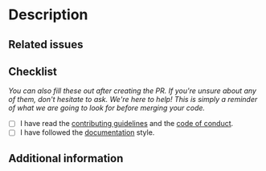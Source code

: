 # Description

<!-- Describe the big picture of your changes here to communicate to the maintainers why we should accept this pull request. 
     Remember to also add relevant labels. -->

## Related issues

<!-- Link to the issues that are related to this pull request. -->

## Checklist

*You can also fill these out after creating the PR. If you're unsure about any of them, don't hesitate to ask. We're here to help! This is simply a reminder of what we are going to look for before merging your code.*

- [ ] I have read the [contributing guidelines](https://umh.docs.umh.app/docs/development/contribute/new-content/add-documentation/) and the [code of conduct](CODE_OF_CONDUCT.md).
- [ ] I have followed the [documentation](https://umh.docs.umh.app/docs/development/contribute/documentation/style/) style.

## Additional information

<!-- Enter here any additional information that might be useful -->
